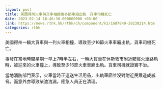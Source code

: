 ```yaml
---
layout: post
title: 美國得州火車與貨車相撞後多節車廂出軌　貨車司機死亡
date: 2023-02-14 16:46:36.000000000 +08:00
link: https://news.rthk.hk/rthk/ch/component/k2/1687849-20230214.htm
categories: rthk
---
```


美國得州一輛大貨車與一列火車相撞，導致至少16節火車車廂出軌，貨車司機死亡。

事發在當地時間星期一早上7時半左右，一輛大貨車在休斯敦市附近駛經火車路軌時，被迎來的火車撞上，導致至少16節火車車廂出軌。貨車司機就證實不治。

當地消防部門表示，火車當時正運送生活用品，出軌車廂並沒對附近民眾造成威脅。而意外亦導致柴油洩漏，應急人員正在清理。
